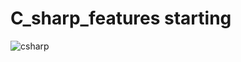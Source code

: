 # C_sharp_features starting 



![csharp](https://user-images.githubusercontent.com/50185967/146385692-aac87eb5-008b-4356-9620-b57eb83fe7ab.jpeg)
